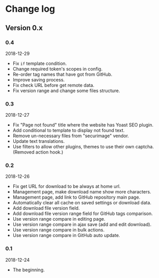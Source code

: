 # Change log

## Version 0.x

### 0.4
2018-12-29

* Fix `if` template condition.
* Change required token's scopes in config.
* Re-order tag names that have got from GitHub.
* Improve saving process.
* Fix check URL before get remote data.
* Fix version range and change some files structure.

### 0.3
2018-12-27

* Fix "Page not found" title where the website has Yoast SEO plugin.
* Add conditional to template to display not found text.
* Remove un-necessary files from "securimage" vendor.
* Update text translations.
* Use filters to allow other plugins, themes to use their own captcha. (Removed action hook.)

### 0.2
2018-12-26

* Fix get URL for download to be always at home url.
* Management page, make download name show more characters.
* Management page, add link to GitHub repository main page.
* Automatically clear all cache on saved settings or download data.
* Add download file version field.
* Add download file version range field for GitHub tags comparison.
* Use version range compare in editing page.
* Use version range compare in ajax save (add and edit download).
* Use version range compare in bulk actions.
* Use version range compare in GitHub auto update.

### 0.1
2018-12-24

* The beginning.